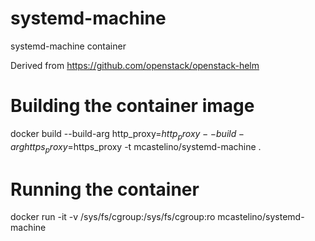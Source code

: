 # systemd-machine
systemd-machine container

Derived from https://github.com/openstack/openstack-helm

# Building the container image
docker build --build-arg http_proxy=$http_proxy --build-arg https_proxy=$https_proxy -t mcastelino/systemd-machine .

# Running the container
docker run -it  -v /sys/fs/cgroup:/sys/fs/cgroup:ro  mcastelino/systemd-machine
